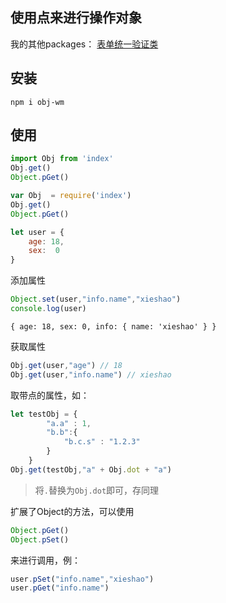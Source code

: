 ## 使用点来进行操作对象

 我的其他packages：
[表单统一验证类](https://www.npmjs.com/package/form-validate-wm)

## 安装
```shell script
npm i obj-wm
```

## 使用
```javascript
import Obj from 'index'
Obj.get()
Object.pGet()
```

```javascript
var Obj  = require('index')
Obj.get()
Object.pGet()
```

```javascript
let user = {
    age: 18,
    sex:  0
}
```
添加属性
```javascript
Object.set(user,"info.name","xieshao")
console.log(user)
```
`{ age: 18, sex: 0, info: { name: 'xieshao' } }`

获取属性
```javascript
Obj.get(user,"age") // 18
Obj.get(user,"info.name") // xieshao
```
取带点的属性，如：
```javascript
let testObj = {
        "a.a" : 1,
        "b.b":{
            "b.c.s" : "1.2.3"
        }
    }
Obj.get(testObj,"a" + Obj.dot + "a")
```
> 将`.`替换为`Obj.dot`即可，存同理

扩展了Object的方法，可以使用
```javascript
Object.pGet()
Object.pSet()
```
来进行调用，例：
```javascript
user.pSet("info.name","xieshao")
user.pGet("info.name")
```